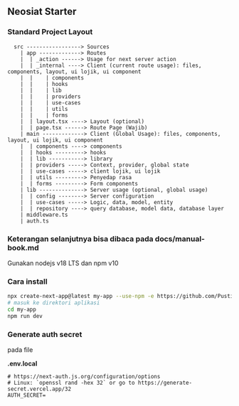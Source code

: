 ## Neosiat Starter

### Standard Project Layout

```
  src -----------------> Sources
    | app -------------> Routes
    |  | _action ------> Usage for next server action
    |  | _internal ----> Client (current route usage): files, components, layout, ui lojik, ui component
    |  |    | components
    |  |    | hooks
    |  |    | lib
    |  |    | providers
    |  |    | use-cases
    |  |    | utils
    |  |    | forms
    |  | layout.tsx ----> Layout (optional)
    |  | page.tsx ------> Route Page (Wajib)
    | main -------------> Client (Global Usage): files, components, layout, ui lojik, ui component
    |  | components ----> components
    |  | hooks ---------> hooks
    |  | lib -----------> library
    |  | providers -----> Context, provider, global state
    |  | use-cases -----> client lojik, ui lojik
    |  | utils ---------> Penyedap rasa
    |  | forms ---------> Form components
    | lib --------------> Server usage (optional, global usage)
    |  | config --------> Server configuration
    |  | use-cases -----> Logic, data, model, entity
    |  | repository ----> query database, model data, database layer
    | middleware.ts
    | auth.ts
```

### Keterangan selanjutnya bisa dibaca pada docs/manual-book.md

Gunakan nodejs v18 LTS dan npm v10

### Cara install

```sh
npx create-next-app@latest my-app --use-npm -e https://github.com/Pustikom-UNG/neosiat-starter
# masuk ke direktori aplikasi
cd my-app
npm run dev
```

### Generate auth secret

pada file

**.env.local**

```
# https://next-auth.js.org/configuration/options
# Linux: `openssl rand -hex 32` or go to https://generate-secret.vercel.app/32
AUTH_SECRET=
```
